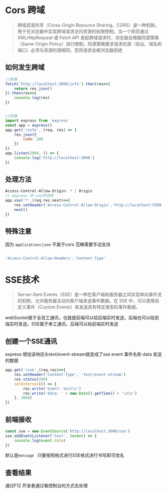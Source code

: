 # Cors 跨域
>跨域资源共享（Cross-Origin Resource Sharing，CORS）是一种机制，用于在浏览器中实现跨域请求访问资源的权限控制。当一个网页通过 XMLHttpRequest 或 Fetch API 发起跨域请求时，浏览器会根据同源策略（Same-Origin Policy）进行限制。同源策略要求请求的源（协议、域名和端口）必须与资源的源相同，否则请求会被浏览器拒绝

##  如何发生跨域
``` js
//前端
fetch('http://localhost:3000/info').then(res=>{
    return res.json()
}).then(res=>{
    console.log(res)
})


//后端
import express from 'express'
const app = express()
app.get('/info', (req, res) => {
    res.json({
        code: 200
    })
})
app.listen(3000, () => {
    console.log('http://localhost:3000')
})
```
## 处理方法
``` js
Access-Control-Allow-Origin: * | Origin
// express 中 use中间件
app.use('*',(req,res,next)=>{
    res.setHeader('Access-Control-Allow-Origin','http://localhost:5500') //允许localhost 5500 访问
    next()
})

```
## 特殊注意
因为 `application/json`  不属于cors 范畴需要手动支持
```js

'Access-Control-Allow-Headers','Content-Type'

```



# SSE技术 

>Server-Sent Events（SSE）是一种在客户端和服务器之间实现单向事件流的机制，允许服务器主动向客户端发送事件数据。在 SSE 中，可以使用自定义事件（Custom Events）来发送具有特定类型的事件数据。

 

webSocket属于全双工通讯，也就是前端可以给后端实时发送，后端也可以给前端实时发送，SSE属于单工通讯，后端可以给前端实时发送

## 创建一个SSE通讯

express 增加该响应头text/event-stream就变成了sse event 事件名称 data 发送的数据

``` js
app.get('/sse',(req,res)=>{
    res.setHeader('Content-Type', 'text/event-stream')
    res.status(200)
    setInterval(() => {
        res.write('event: test\n')
        res.write('data: ' + new Date().getTime() + '\n\n')
    }, 1000)
})
```

## 前端接收
``` js
const sse = new EventSource('http://localhost:3000/sse')
sse.addEventListener('test', (event) => {
    console.log(event.data)
})

```

默认是`message `  只要按照格式进行SSE格式进行书写即可改名

## 查看结果

通过F12 开发者通过看控制台的方式去处理